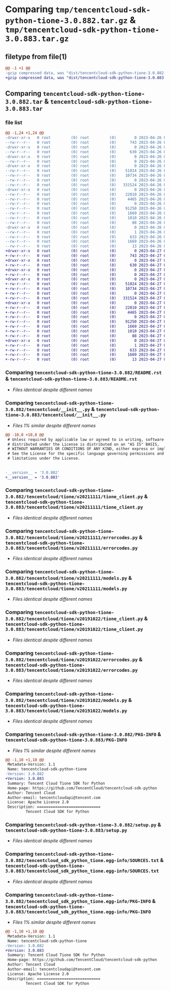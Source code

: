 # Comparing `tmp/tencentcloud-sdk-python-tione-3.0.882.tar.gz` & `tmp/tencentcloud-sdk-python-tione-3.0.883.tar.gz`

## filetype from file(1)

```diff
@@ -1 +1 @@
-gzip compressed data, was "dist/tencentcloud-sdk-python-tione-3.0.882.tar", last modified: Wed Apr 26 03:57:34 2023, max compression
+gzip compressed data, was "dist/tencentcloud-sdk-python-tione-3.0.883.tar", last modified: Thu Apr 27 00:58:06 2023, max compression
```

## Comparing `tencentcloud-sdk-python-tione-3.0.882.tar` & `tencentcloud-sdk-python-tione-3.0.883.tar`

### file list

```diff
@@ -1,24 +1,24 @@
-drwxr-xr-x   0 root         (0) root         (0)        0 2023-04-26 03:57:34.000000 tencentcloud-sdk-python-tione-3.0.882/
--rw-r--r--   0 root         (0) root         (0)      743 2023-04-26 03:57:34.000000 tencentcloud-sdk-python-tione-3.0.882/README.rst
-drwxr-xr-x   0 root         (0) root         (0)        0 2023-04-26 03:57:34.000000 tencentcloud-sdk-python-tione-3.0.882/tencentcloud/
--rw-r--r--   0 root         (0) root         (0)      630 2023-04-26 03:57:34.000000 tencentcloud-sdk-python-tione-3.0.882/tencentcloud/__init__.py
-drwxr-xr-x   0 root         (0) root         (0)        0 2023-04-26 03:57:34.000000 tencentcloud-sdk-python-tione-3.0.882/tencentcloud/tione/
--rw-r--r--   0 root         (0) root         (0)        0 2023-04-26 03:57:34.000000 tencentcloud-sdk-python-tione-3.0.882/tencentcloud/tione/__init__.py
-drwxr-xr-x   0 root         (0) root         (0)        0 2023-04-26 03:57:34.000000 tencentcloud-sdk-python-tione-3.0.882/tencentcloud/tione/v20211111/
--rw-r--r--   0 root         (0) root         (0)    51024 2023-04-26 03:57:34.000000 tencentcloud-sdk-python-tione-3.0.882/tencentcloud/tione/v20211111/tione_client.py
--rw-r--r--   0 root         (0) root         (0)    10734 2023-04-26 03:57:34.000000 tencentcloud-sdk-python-tione-3.0.882/tencentcloud/tione/v20211111/errorcodes.py
--rw-r--r--   0 root         (0) root         (0)        0 2023-04-26 03:57:34.000000 tencentcloud-sdk-python-tione-3.0.882/tencentcloud/tione/v20211111/__init__.py
--rw-r--r--   0 root         (0) root         (0)   331524 2023-04-26 03:57:34.000000 tencentcloud-sdk-python-tione-3.0.882/tencentcloud/tione/v20211111/models.py
-drwxr-xr-x   0 root         (0) root         (0)        0 2023-04-26 03:57:34.000000 tencentcloud-sdk-python-tione-3.0.882/tencentcloud/tione/v20191022/
--rw-r--r--   0 root         (0) root         (0)    22010 2023-04-26 03:57:34.000000 tencentcloud-sdk-python-tione-3.0.882/tencentcloud/tione/v20191022/tione_client.py
--rw-r--r--   0 root         (0) root         (0)     4465 2023-04-26 03:57:34.000000 tencentcloud-sdk-python-tione-3.0.882/tencentcloud/tione/v20191022/errorcodes.py
--rw-r--r--   0 root         (0) root         (0)        0 2023-04-26 03:57:34.000000 tencentcloud-sdk-python-tione-3.0.882/tencentcloud/tione/v20191022/__init__.py
--rw-r--r--   0 root         (0) root         (0)    91250 2023-04-26 03:57:34.000000 tencentcloud-sdk-python-tione-3.0.882/tencentcloud/tione/v20191022/models.py
--rw-r--r--   0 root         (0) root         (0)     1669 2023-04-26 03:57:34.000000 tencentcloud-sdk-python-tione-3.0.882/PKG-INFO
--rw-r--r--   0 root         (0) root         (0)     1010 2023-04-26 03:57:34.000000 tencentcloud-sdk-python-tione-3.0.882/setup.py
--rw-r--r--   0 root         (0) root         (0)       88 2023-04-26 03:57:34.000000 tencentcloud-sdk-python-tione-3.0.882/setup.cfg
-drwxr-xr-x   0 root         (0) root         (0)        0 2023-04-26 03:57:34.000000 tencentcloud-sdk-python-tione-3.0.882/tencentcloud_sdk_python_tione.egg-info/
--rw-r--r--   0 root         (0) root         (0)        1 2023-04-26 03:57:34.000000 tencentcloud-sdk-python-tione-3.0.882/tencentcloud_sdk_python_tione.egg-info/dependency_links.txt
--rw-r--r--   0 root         (0) root         (0)      633 2023-04-26 03:57:34.000000 tencentcloud-sdk-python-tione-3.0.882/tencentcloud_sdk_python_tione.egg-info/SOURCES.txt
--rw-r--r--   0 root         (0) root         (0)     1669 2023-04-26 03:57:34.000000 tencentcloud-sdk-python-tione-3.0.882/tencentcloud_sdk_python_tione.egg-info/PKG-INFO
--rw-r--r--   0 root         (0) root         (0)       13 2023-04-26 03:57:34.000000 tencentcloud-sdk-python-tione-3.0.882/tencentcloud_sdk_python_tione.egg-info/top_level.txt
+drwxr-xr-x   0 root         (0) root         (0)        0 2023-04-27 00:58:06.000000 tencentcloud-sdk-python-tione-3.0.883/
+-rw-r--r--   0 root         (0) root         (0)      743 2023-04-27 00:58:06.000000 tencentcloud-sdk-python-tione-3.0.883/README.rst
+drwxr-xr-x   0 root         (0) root         (0)        0 2023-04-27 00:58:06.000000 tencentcloud-sdk-python-tione-3.0.883/tencentcloud/
+-rw-r--r--   0 root         (0) root         (0)      630 2023-04-27 00:58:06.000000 tencentcloud-sdk-python-tione-3.0.883/tencentcloud/__init__.py
+drwxr-xr-x   0 root         (0) root         (0)        0 2023-04-27 00:58:06.000000 tencentcloud-sdk-python-tione-3.0.883/tencentcloud/tione/
+-rw-r--r--   0 root         (0) root         (0)        0 2023-04-27 00:58:06.000000 tencentcloud-sdk-python-tione-3.0.883/tencentcloud/tione/__init__.py
+drwxr-xr-x   0 root         (0) root         (0)        0 2023-04-27 00:58:06.000000 tencentcloud-sdk-python-tione-3.0.883/tencentcloud/tione/v20211111/
+-rw-r--r--   0 root         (0) root         (0)    51024 2023-04-27 00:58:06.000000 tencentcloud-sdk-python-tione-3.0.883/tencentcloud/tione/v20211111/tione_client.py
+-rw-r--r--   0 root         (0) root         (0)    10734 2023-04-27 00:58:06.000000 tencentcloud-sdk-python-tione-3.0.883/tencentcloud/tione/v20211111/errorcodes.py
+-rw-r--r--   0 root         (0) root         (0)        0 2023-04-27 00:58:06.000000 tencentcloud-sdk-python-tione-3.0.883/tencentcloud/tione/v20211111/__init__.py
+-rw-r--r--   0 root         (0) root         (0)   331524 2023-04-27 00:58:06.000000 tencentcloud-sdk-python-tione-3.0.883/tencentcloud/tione/v20211111/models.py
+drwxr-xr-x   0 root         (0) root         (0)        0 2023-04-27 00:58:06.000000 tencentcloud-sdk-python-tione-3.0.883/tencentcloud/tione/v20191022/
+-rw-r--r--   0 root         (0) root         (0)    22010 2023-04-27 00:58:06.000000 tencentcloud-sdk-python-tione-3.0.883/tencentcloud/tione/v20191022/tione_client.py
+-rw-r--r--   0 root         (0) root         (0)     4465 2023-04-27 00:58:06.000000 tencentcloud-sdk-python-tione-3.0.883/tencentcloud/tione/v20191022/errorcodes.py
+-rw-r--r--   0 root         (0) root         (0)        0 2023-04-27 00:58:06.000000 tencentcloud-sdk-python-tione-3.0.883/tencentcloud/tione/v20191022/__init__.py
+-rw-r--r--   0 root         (0) root         (0)    91250 2023-04-27 00:58:06.000000 tencentcloud-sdk-python-tione-3.0.883/tencentcloud/tione/v20191022/models.py
+-rw-r--r--   0 root         (0) root         (0)     1669 2023-04-27 00:58:06.000000 tencentcloud-sdk-python-tione-3.0.883/PKG-INFO
+-rw-r--r--   0 root         (0) root         (0)     1010 2023-04-27 00:58:06.000000 tencentcloud-sdk-python-tione-3.0.883/setup.py
+-rw-r--r--   0 root         (0) root         (0)       88 2023-04-27 00:58:06.000000 tencentcloud-sdk-python-tione-3.0.883/setup.cfg
+drwxr-xr-x   0 root         (0) root         (0)        0 2023-04-27 00:58:06.000000 tencentcloud-sdk-python-tione-3.0.883/tencentcloud_sdk_python_tione.egg-info/
+-rw-r--r--   0 root         (0) root         (0)        1 2023-04-27 00:58:06.000000 tencentcloud-sdk-python-tione-3.0.883/tencentcloud_sdk_python_tione.egg-info/dependency_links.txt
+-rw-r--r--   0 root         (0) root         (0)      633 2023-04-27 00:58:06.000000 tencentcloud-sdk-python-tione-3.0.883/tencentcloud_sdk_python_tione.egg-info/SOURCES.txt
+-rw-r--r--   0 root         (0) root         (0)     1669 2023-04-27 00:58:06.000000 tencentcloud-sdk-python-tione-3.0.883/tencentcloud_sdk_python_tione.egg-info/PKG-INFO
+-rw-r--r--   0 root         (0) root         (0)       13 2023-04-27 00:58:06.000000 tencentcloud-sdk-python-tione-3.0.883/tencentcloud_sdk_python_tione.egg-info/top_level.txt
```

### Comparing `tencentcloud-sdk-python-tione-3.0.882/README.rst` & `tencentcloud-sdk-python-tione-3.0.883/README.rst`

 * *Files identical despite different names*

### Comparing `tencentcloud-sdk-python-tione-3.0.882/tencentcloud/__init__.py` & `tencentcloud-sdk-python-tione-3.0.883/tencentcloud/__init__.py`

 * *Files 1% similar despite different names*

```diff
@@ -10,8 +10,8 @@
 # Unless required by applicable law or agreed to in writing, software
 # distributed under the License is distributed on an "AS IS" BASIS,
 # WITHOUT WARRANTIES OR CONDITIONS OF ANY KIND, either express or implied.
 # See the License for the specific language governing permissions and
 # limitations under the License.
 
 
-__version__ = '3.0.882'
+__version__ = '3.0.883'
```

### Comparing `tencentcloud-sdk-python-tione-3.0.882/tencentcloud/tione/v20211111/tione_client.py` & `tencentcloud-sdk-python-tione-3.0.883/tencentcloud/tione/v20211111/tione_client.py`

 * *Files identical despite different names*

### Comparing `tencentcloud-sdk-python-tione-3.0.882/tencentcloud/tione/v20211111/errorcodes.py` & `tencentcloud-sdk-python-tione-3.0.883/tencentcloud/tione/v20211111/errorcodes.py`

 * *Files identical despite different names*

### Comparing `tencentcloud-sdk-python-tione-3.0.882/tencentcloud/tione/v20211111/models.py` & `tencentcloud-sdk-python-tione-3.0.883/tencentcloud/tione/v20211111/models.py`

 * *Files identical despite different names*

### Comparing `tencentcloud-sdk-python-tione-3.0.882/tencentcloud/tione/v20191022/tione_client.py` & `tencentcloud-sdk-python-tione-3.0.883/tencentcloud/tione/v20191022/tione_client.py`

 * *Files identical despite different names*

### Comparing `tencentcloud-sdk-python-tione-3.0.882/tencentcloud/tione/v20191022/errorcodes.py` & `tencentcloud-sdk-python-tione-3.0.883/tencentcloud/tione/v20191022/errorcodes.py`

 * *Files identical despite different names*

### Comparing `tencentcloud-sdk-python-tione-3.0.882/tencentcloud/tione/v20191022/models.py` & `tencentcloud-sdk-python-tione-3.0.883/tencentcloud/tione/v20191022/models.py`

 * *Files identical despite different names*

### Comparing `tencentcloud-sdk-python-tione-3.0.882/PKG-INFO` & `tencentcloud-sdk-python-tione-3.0.883/PKG-INFO`

 * *Files 1% similar despite different names*

```diff
@@ -1,10 +1,10 @@
 Metadata-Version: 1.1
 Name: tencentcloud-sdk-python-tione
-Version: 3.0.882
+Version: 3.0.883
 Summary: Tencent Cloud Tione SDK for Python
 Home-page: https://github.com/TencentCloud/tencentcloud-sdk-python
 Author: Tencent Cloud
 Author-email: tencentcloudapi@tencent.com
 License: Apache License 2.0
 Description: ============================
         Tencent Cloud SDK for Python
```

### Comparing `tencentcloud-sdk-python-tione-3.0.882/setup.py` & `tencentcloud-sdk-python-tione-3.0.883/setup.py`

 * *Files identical despite different names*

### Comparing `tencentcloud-sdk-python-tione-3.0.882/tencentcloud_sdk_python_tione.egg-info/SOURCES.txt` & `tencentcloud-sdk-python-tione-3.0.883/tencentcloud_sdk_python_tione.egg-info/SOURCES.txt`

 * *Files identical despite different names*

### Comparing `tencentcloud-sdk-python-tione-3.0.882/tencentcloud_sdk_python_tione.egg-info/PKG-INFO` & `tencentcloud-sdk-python-tione-3.0.883/tencentcloud_sdk_python_tione.egg-info/PKG-INFO`

 * *Files 1% similar despite different names*

```diff
@@ -1,10 +1,10 @@
 Metadata-Version: 1.1
 Name: tencentcloud-sdk-python-tione
-Version: 3.0.882
+Version: 3.0.883
 Summary: Tencent Cloud Tione SDK for Python
 Home-page: https://github.com/TencentCloud/tencentcloud-sdk-python
 Author: Tencent Cloud
 Author-email: tencentcloudapi@tencent.com
 License: Apache License 2.0
 Description: ============================
         Tencent Cloud SDK for Python
```

